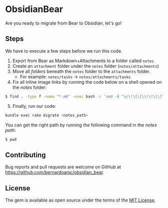 # ObsidianBear

Are you ready to migrate from Bear to Obsidian, let's go!

## Steps

We have to execute a few steps before we run this code.

1. Export from Bear as Markdown+Attachments to a folder called `notes`
2. Create an `attachment` folder under the `notes` folder (`notes/attachments`)
3. Move all _folders_ beneath the `notes` folder to the `attachments` folder.
   - For example: `notes/tasks` -> `notes/attachments/tasks`
4. Fix all inline image links by running the code below on a shell opened on the _notes_ folder:

```sh
$ find . -type f -name "*.md" -exec bash -c 'sed -E "s/\!\[\]\(/\!\[\]\(attachments\//" "$1" > tempfile; touch -r "$1" tempfile; mv tempfile "$1"' -- {} \;
```

5. Finally, run our code:

```sh
bundle exec rake migrate <notes_path>
```

You can get the right path by running the following command in the _notes path_:

```sh
$ pwd
```

## Contributing

Bug reports and pull requests are welcome on GitHub at https://github.com/bernardoamc/obsidian_bear.

## License

The gem is available as open source under the terms of the [MIT License](https://opensource.org/licenses/MIT).
